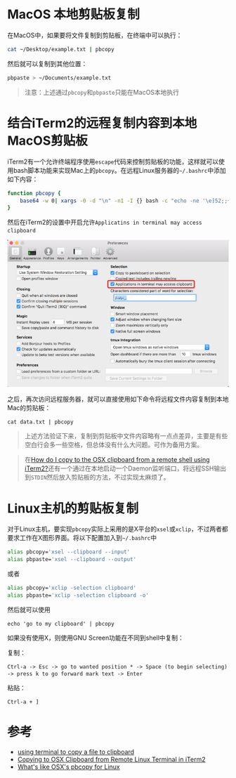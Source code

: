 # MacOS 本地剪贴板复制

在MacOS中，如果要将文件复制到剪贴板，在终端中可以执行：

```bash
cat ~/Desktop/example.txt | pbcopy
```

然后就可以复制到其他位置：

```bash
pbpaste > ~/Documents/example.txt
```

> 注意：上述通过`pbcopy`和`pbpaste`只能在MacOS本地执行

# 结合iTerm2的远程复制内容到本地MacOS剪贴板

iTerm2有一个允许终端程序使用`escape`代码来控制剪贴板的功能，这样就可以使用bash脚本功能来实现Mac上的`pbcopy`。在远程Linux服务器的`~/.bashrc`中添加如下内容：

```bash
function pbcopy {
    base64 -w 0| xargs -0 -d "\n" -n1 -I {} bash -c "echo -ne '\e]52;;{}\e\\'"
} 
```

然后在iTerm2的设置中开启允许`Applicatins in terminal may access clipboard`

![允许iTerm2终端中程序访问剪贴板](../../img/develop/mac/iterm2_clipboard.png)

之后，再次访问远程服务器，就可以直接使用如下命令将远程文件内容复制到本地Mac的剪贴板：

```
cat data.txt | pbcopy
```

> 上述方法验证下来，复制到剪贴板中文件内容略有一点点差异，主要是有些空白行会多一些空格，但总体没有什么大问题。可作为备用方案。

> 在[How do I copy to the OSX clipboard from a remote shell using iTerm2?](https://apple.stackexchange.com/questions/257609/how-do-i-copy-to-the-osx-clipboard-from-a-remote-shell-using-iterm2)还有一个通过在本地启动一个Daemon监听端口，将远程SSH输出到`STDIN`然后放入剪贴板的方法，不过实现太麻烦了。

# Linux主机的剪贴板复制

对于Linux主机，要实现`pbcopy`实际上采用的是X平台的`xsel`或`xclip`，不过两者都要求工作在X图形界面。将以下配置加入到`~/.bashrc`中

```bash
alias pbcopy='xsel --clipboard --input'
alias pbpaste='xsel --clipboard --output'
```

或者

```bash
alias pbcopy='xclip -selection clipboard'
alias pbpaste='xclip -selection clipboard -o'
```

然后就可以使用

```
echo 'go to my clipboard' | pbcopy
```

如果没有使用X，则使用GNU Screen功能在不同到shell中复制：

复制：

```
Ctrl-a -> Esc -> go to wanted position * -> Space (to begin selecting) -> press k to go forward mark text -> Enter
```

粘贴：

```
Ctrl-a + ]
```

# 参考

* [using terminal to copy a file to clipboard](https://apple.stackexchange.com/questions/15318/using-terminal-to-copy-a-file-to-clipboard)
* [Copying to OSX Clipboard from Remote Linux Terminal in iTerm2](http://www.sergeymarkov.com/blog/2013/07/copying-to-osx-clipboard-from-remote-linux-terminal-in-iterm2/)
* [What's like OSX's pbcopy for Linux](https://superuser.com/questions/288320/whats-like-osxs-pbcopy-for-linux)